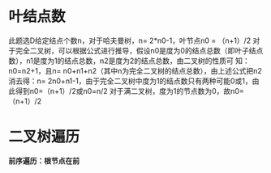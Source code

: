# 叶结点数

此题选D给定结点个数n，对于哈夫曼树，n= 2*n0-1，叶节点n0 = （n+1）/2
对于完全二叉树，可以根据公式进行推导，假设n0是度为0的结点总数（即叶子结点数），n1是度为1的结点总数，n2是度为2的结点总数，由二叉树的性质可 知：n0=n2+1，且n= n0+n1+n2（其中n为完全二叉树的结点总数），由上述公式把n2消去得：n= 2n0+n1-1，由于完全二叉树中度为1的结点数只有两种可能0或1，由此得到n0=（n+1）/2或n0=n/2
对于满二叉树，度为1的节点数为0，故n0=（n+1）/2

# 二叉树遍历

**前序遍历：根节点在前**
